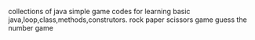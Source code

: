 collections of java simple game codes for learning 
basic java,loop,class,methods,construtors.
rock paper scissors game
guess the number game
